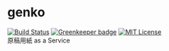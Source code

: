 # genko

[![Build Status](https://travis-ci.org/prince0203/genko.svg?branch=master)](https://travis-ci.org/prince0203/genko)
[![Greenkeeper badge](https://badges.greenkeeper.io/prince0203/genko.svg)](https://greenkeeper.io/)
[![MIT License](https://img.shields.io/badge/license-MIT-blue.svg?style=flat)](LICENSE)  
原稿用紙 as a Service
